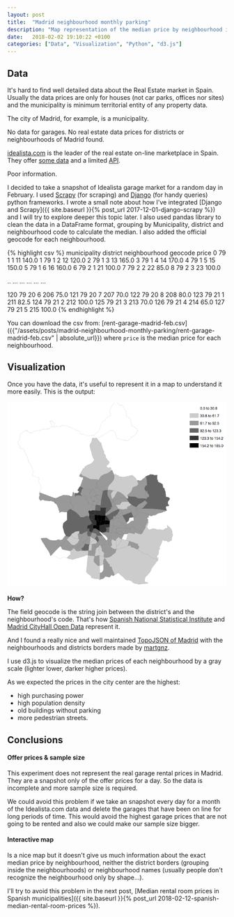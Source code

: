 ```yaml
---
layout: post
title:  "Madrid neighbourhood monthly parking"
description: "Map representation of the median price by neighbourhood in Madrid municipality area."
date:   2018-02-02 19:10:22 +0100
categories: ["Data", "Visualization", "Python", "d3.js"]
---
```

## Data
It's hard to find well detailed data about the Real Estate market in Spain. Usually the data prices are only for houses (not car parks, offices nor sites) and the municipality is minimum territorial entity of any property data.

The city of Madrid, for example, is a municipality.

No data for garages. No real estate data prices for districts or neighbourhoods of Madrid found.

[idealista.com][idealista] is the leader of the real estate on-line marketplace in Spain. They offer [some data][idealista-prices] and a limited [API][idealista-api].

Poor information.   

I decided to take a snapshot of Idealista garage market for a random day in February. I used [Scrapy][scrapy] (for scraping) and [Django][django] (for handy queries) python frameworks. I wrote a small note about how I've integrated [Django and Scrapy]({{ site.baseurl }}{% post_url 2017-12-01-django-scrapy %}) and I will try to explore deeper this topic later. I also used pandas library to clean the data in a DataFrame format, grouping by Municipality, district and neighbourhood code to calculate the median. I also added the official geocode for each neighbourhood.

{% highlight csv %}
     municipality  district  neighbourhood  geocode  price
0              79         1              1       11  140.0
1              79         1              2       12  120.0
2              79         1              3       13  165.0
3              79         1              4       14  170.0
4              79         1              5       15  150.0
5              79         1              6       16  160.0
6              79         2              1       21  100.0
7              79         2              2       22   85.0
8              79         2              3       23  100.0

..            ...       ...            ...      ...    ...

120            79        20              6      206   75.0
121            79        20              7      207   70.0
122            79        20              8      208   80.0
123            79        21              1      211   82.5
124            79        21              2      212  100.0
125            79        21              3      213   70.0
126            79        21              4      214   65.0
127            79        21              5      215  100.0
{% endhighlight %}

You can download the csv from:
[rent-garage-madrid-feb.csv]({{"/assets/posts/madrid-neighbourhood-monthly-parking/rent-garage-madrid-feb.csv" | absolute_url}})
where `price` is the median price for each neighbourhood.

## Visualization 

Once you have the data, it's useful to represent it in a map to understand it more easily.
This is the output:

<div class="full">
    <img class="img-fluid" src="/assets/posts/madrid-neighborhood-monthly-parking/madrid-realestate-garage.png">
</div>

**How?**

The field geocode is the string join between the district's and the neighbourhood's code. That's how [Spanish National Statistical Institute](http://www.ine.es/) and [Madrid CityHall Open Data](https://datos.madrid.es/) represent it.

And I found a really nice and well maintained [TopoJSON of Madrid][martgnz-madrid] with the neighbourhoods and districts borders made by [martgnz][martgnz].

I use d3.js to visualize the median prices of each neighbourhood by a gray scale (lighter lower, darker higher prices).

As we expected the prices in the city center are the highest:
+ high purchasing power
+ high population density
+ old buildings without parking
+ more pedestrian streets.

## Conclusions 

#### Offer prices & sample size
This experiment does not represent the real garage rental prices in Madrid. They are a snapshot only of the offer prices for a day. So the data is incomplete and more sample size is required.

We could avoid this problem if we take an snapshot every day for a month of the Idealista.com data and delete the garages that have been on line for long periods of time. This would avoid the highest garage prices that are not going to be rented and also we could make our sample size bigger.

#### Interactive map
Is a nice map but it doesn't give us much information about the exact median price by neighbourhood, neither the district borders (grouping inside the neighbourhoods) or neighbourhood names (usually people don't recognize the neighbourhood only by shape...).

I'll try to avoid this problem in the next post, [Median rental room prices in Spanish municipalities]({{ site.baseurl }}{% post_url 2018-02-12-spanish-median-rental-room-prices %}).

[django]: https://www.djangoproject.com/ 
[scrapy]: https://scrapy.org
[idealista]: https://idealista.com 
[idealista-prices]: https://www.idealista.com/informes-precio-vivienda
[idealista-api]: http://developers.idealista.com/access-request
[martgnz-madrid]: https://github.com/martgnz/madrid-atlas
[martgnz]: https://github.com/martgnz/
[jekyll-talk]: https://talk.jekyllrb.com/
